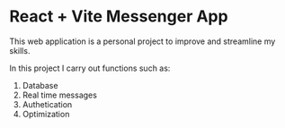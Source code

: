 # React + Vite Messenger App

This web application is a personal project to improve and streamline my skills.

In this project I carry out functions such as:

1. Database
2. Real time messages
3. Authetication
4. Optimization 
